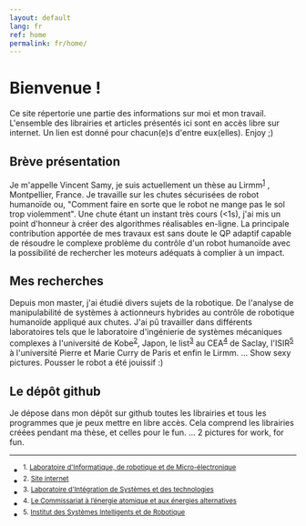 ```yaml
---
layout: default
lang: fr
ref: home
permalink: fr/home/
---
```


# Bienvenue !
Ce site répertorie une partie des informations sur moi et mon travail.
L'ensemble des librairies et articles présentés ici sont en accès libre sur internet.
Un lien est donné pour chacun(e)s d'entre eux(elles). Enjoy ;)

## Brève présentation
Je m'appelle Vincent Samy, je suis actuellement un thèse au Lirmm<sup><a href="#ft1">1</a></sup> , Montpellier, France.
Je travaille sur les chutes sécurisées de robot humanoïde ou, "Comment faire en sorte que le robot ne mange pas le sol trop violemment".
Une chute étant un instant très cours (<1s), j'ai mis un point d'honneur à créer des algorithmes réalisables en-ligne.
La principale contribution apportée de mes travaux est sans doute le QP adaptif capable de résoudre le complexe problème du contrôle d'un robot humanoïde
avec la possibilité de rechercher les moteurs adéquats à complier à un impact.

## Mes recherches
Depuis mon master, j'ai étudié divers sujets de la robotique.
De l'analyse de manipulabilité de systèmes à actionneurs hybrides au contrôle de robotique humanoïde appliqué aux chutes.
J'ai pû travailler dans différents laboratoires tels que 
le laboratoire d'ingénierie de systèmes mécaniques complexes à l'université de Kobe<sup><a href="#ft2">2</a></sup>, Japon, 
le list<sup><a href="#ft3">3</a></sup> au CEA<sup><a href="#ft4">4</a></sup> de Saclay, 
l'ISIR<sup><a href="#ft5">5</a></sup> à l'université Pierre et Marie Curry de Paris et enfin le Lirmm.
... Show sexy pictures. Pousser le robot a été jouissif :)

## Le dépôt github
Je dépose dans mon dépôt sur github toutes les librairies et tous les programmes que je peux mettre en libre accès.
Cela comprend les librairies créées pendant ma thèse, et celles pour le fun.
... 2 pictures for work, for fun.



<hr>
<ul>
    <li><sup id="ft1">1. <a target="_blank" href="http://www.lirmm.fr">Laboratoire d'Informatique, de robotique et de Micro-électronique</a></sup></li>
    <li><sup id="ft2">2. <a target="_blank" href="http://www.research.kobe-u.ac.jp/eng-complex/index-e.html">Site internet</a></sup></li>
    <li><sup id="ft3">3. <a target="_blank" href="http://www-list.cea.fr">Laboratoire d'Intégration de Systèmes et des technologies </a></sup></li>
    <li><sup id="ft4">4. <a target="_blank" href="http://www.cea.fr">Le Commissariat à l’énergie atomique et aux énergies alternatives</a></sup></li>
    <li><sup id="ft5">5. <a target="_blank" href="http://www.isir.upmc.fr">Institut des Systèmes Intelligents et de Robotique</a></sup></li>
</ul>